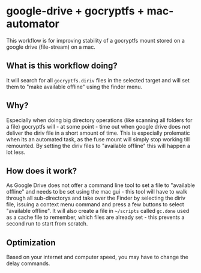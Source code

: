 # google-drive + gocryptfs + mac-automator
This workflow is for improving stability of a gocryptfs mount stored on a google drive (file-stream) on a mac.  
  
## What is this workflow doing?
It will search for all `gocryptfs.diriv` files in the selected target and will set them to "make available offline" using the finder menu.  
  
## Why?
Especially when doing big directory operations (like scanning all folders for a file) gocryptfs will - at some point - time out when google drive does not deliver the diriv file in a short amount of time. This is especially prolematic when its an automated task, as the fuse mount will simply stop working till remounted. By setting the diriv files to "available offline" this will happen a lot less.  
  
## How does it work?
As Google Drive does not offer a command line tool to set a file to "available offline" and needs to be set using the mac gui - this tool will have to walk through all sub-directorys and take over the Finder by selecting the diriv file, issuing a context menu command and press a few buttons to select "available offline". It will also create a file in `~/scripts` called `gc.done` used as a cache file to remember, which files are already set - this prevents a second run to start from scratch. 

## Optimization
Based on your internet and computer speed, you may have to change the delay commands.

